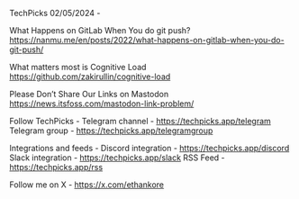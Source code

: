TechPicks 02/05/2024 -

What Happens on GitLab When You do git push?
https://nanmu.me/en/posts/2022/what-happens-on-gitlab-when-you-do-git-push/

What matters most is Cognitive Load
https://github.com/zakirullin/cognitive-load

Please Don’t Share Our Links on Mastodon
https://news.itsfoss.com/mastodon-link-problem/

Follow TechPicks -
Telegram channel - https://techpicks.app/telegram
Telegram group - https://techpicks.app/telegramgroup

Integrations and feeds -
Discord integration - https://techpicks.app/discord
Slack integration - https://techpicks.app/slack
RSS Feed - https://techpicks.app/rss

Follow me on X - https://x.com/ethankore